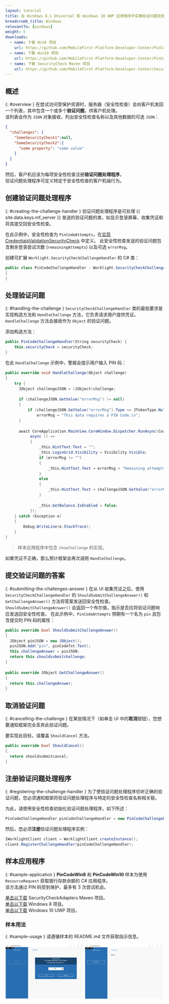 ```yaml
---
layout: tutorial
title: 在 Windows 8.1 Universal 和 Windows 10 UWP 应用程序中实施验证问题处理程序
breadcrumb_title: Windows
relevantTo: [windows]
weight: 5
downloads:
  - name: 下载 Win8 项目
    url: https://github.com/MobileFirst-Platform-Developer-Center/PinCodeWin8/tree/release80
  - name: 下载 Win10 项目
    url: https://github.com/MobileFirst-Platform-Developer-Center/PinCodeWin10/tree/release80
  - name: 下载 SecurityCheck Maven 项目
    url: https://github.com/MobileFirst-Platform-Developer-Center/SecurityCheckAdapters/tree/release80
---
```

<!-- NLS_CHARSET=UTF-8 -->
## 概述
{: #overview }
在尝试访问受保护资源时，服务器（安全性检查）会向客户机发回一个列表，其中包含一个或多个**验证问题**，供客户机处理。  
该列表会作为 `JSON` 对象接收，列出安全性检查名称以及其他数据的可选 `JSON`：

```json
{
  "challenges": {
    "SomeSecurityCheck1":null,
    "SomeSecurityCheck2":{
      "some property": "some value"
    }
  }
}
```

然后，客户机应该为每项安全性检查注册**验证问题处理程序**。  
验证问题处理程序可定义特定于安全性检查的客户机端行为。

## 创建验证问题处理程序
{: #creating-the-challenge-handler }
验证问题处理程序是可处理 {{ site.data.keys.mf_server }} 发送的验证问题的类，如显示登录屏幕、收集凭证和将其提交回安全性检查。

在此示例中，安全性检查为 `PinCodeAttempts`，在[实现 CredentialsValidationSecurityCheck](../security-check) 中定义。 此安全性检查发送的验证问题包含剩余登录尝试次数 (`remainingAttempts`) 以及可选 `errorMsg`。

创建可扩展 `Worklight.SecurityCheckChallengeHandler` 的 C# 类：

```csharp
public class PinCodeChallengeHandler : Worklight.SecurityCheckChallengeHandler
{
}
```

## 处理验证问题
{: #handling-the-challenge }
`SecurityCheckChallengeHandler` 类的最低要求是实现构造方法和 `HandleChallenge` 方法，它负责请求用户提供凭证。 `HandleChallenge` 方法会接收作为 `Object` 的验证问题。

添加构造方法：

```csharp
public PinCodeChallengeHandler(String securityCheck) {
    this.securityCheck = securityCheck;
}
```

在此 `HandleChallenge` 示例中，警报会提示用户输入 PIN 码：

```csharp
public override void HandleChallenge(Object challenge)
{
    try {
      JObject challengeJSON = (JObject)challenge;

      if (challengeJSON.GetValue("errorMsg") != null)
      {
          if (challengeJSON.GetValue("errorMsg").Type == JTokenType.Null)
              errorMsg = "This data requires a PIN Code.\n";
      }

      await CoreApplication.MainView.CoreWindow.Dispatcher.RunAsync(CoreDispatcherPriority.Normal,
           async () =>
           {
               _this.HintText.Text = "";
               _this.LoginGrid.Visibility = Visibility.Visible;
               if (errorMsg != "")
               {
                   _this.HintText.Text = errorMsg + "Remaining attempts: " + challengeJSON.GetValue("remainingAttempts");
               }
               else
               {
                   _this.HintText.Text = challengeJSON.GetValue("errorMsg") + "\n" + "Remaining attempts: " + challengeJSON.GetValue("remainingAttempts");
               }

               _this.GetBalance.IsEnabled = false;
           });
    } catch (Exception e)
    {
        Debug.WriteLine(e.StackTrace);
    }
}
```

> 样本应用程序中包含 `showChallenge` 的实现。

如果凭证不正确，那么预计框架会再次调用 `HandleChallenge`。

## 提交验证问题的答案
{: #submitting-the-challenges-answer }
在从 UI 收集凭证之后，使用 `SecurityCheckChallengeHandler` 的 `ShouldSubmitChallengeAnswer()` 和 `GetChallengeAnswer()` 方法将答案发送回安全性检查。 `ShouldSubmitChallengeAnswer()` 会返回一个布尔值，指示是否应将验证问题响应发送回安全性检查。 在此示例中，`PinCodeAttempts` 预期有一个名为 `pin` 且包含提交的 PIN 码的属性：

```csharp
public override bool ShouldSubmitChallengeAnswer()
{
  JObject pinJSON = new JObject();
  pinJSON.Add("pin", pinCodeTxt.Text);
  this.challengeAnswer = pinJSON;
  return this.shouldsubmitchallenge;
}

public override JObject GetChallengeAnswer()
{
  return this.challengeAnswer;
}

```

## 取消验证问题
{: #cancelling-the-challenge }
在某些情况下（如单击 UI 中的**取消**按钮），您想要通知框架完全丢弃此验证问题。

要实现此目标，请覆盖 `ShouldCancel` 方法。


```csharp
public override bool ShouldCancel()
{
  return shouldsubmitcancel;
}
```

## 注册验证问题处理程序
{: #registering-the-challenge-handler }
为了使验证问题处理程序侦听正确的验证问题，您必须通知框架将验证问题处理程序与特定的安全性检查名称相关联。

为此，请使用安全性检查初始化验证问题处理程序，如下所述：

```csharp
PinCodeChallengeHandler pinCodeChallengeHandler = new PinCodeChallengeHandler("PinCodeAttempts");
```

然后，您必须**注册**验证问题处理程序实例：

```csharp
IWorklightClient client = WorklightClient.createInstance();
client.RegisterChallengeHandler(pinCodeChallengeHandler);
```

## 样本应用程序
{: #sample-application }
**PinCodeWin8** 和 **PinCodeWin10** 样本为使用 `ResourceRequest` 获取银行存款余额的 C# 应用程序。  
该方法通过 PIN 码受到保护，最多有 3 次尝试机会。

[单击以下载](https://github.com/MobileFirst-Platform-Developer-Center/SecurityCheckAdapters/tree/release80) SecurityCheckAdapters Maven 项目。  
[单击以下载](https://github.com/MobileFirst-Platform-Developer-Center/PinCodeWin8/tree/release80) Windows 8 项目。  
[单击以下载](https://github.com/MobileFirst-Platform-Developer-Center/PinCodeWin10/tree/release80) Windows 10 UWP 项目。

### 样本用法
{: #sample-usage }
请遵循样本的 README.md 文件获取指示信息。

![样本应用程序](sample-application.png)   
